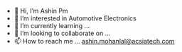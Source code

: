 - 👋 Hi, I’m Ashin Pm
- 👀 I’m interested in Automotive Electronics
- 🌱 I’m currently learning ...
- 💞️ I’m looking to collaborate on ...
- 📫 How to reach me ... ashin.mohanlal@acsiatech.com

<!---
ashinpmacsia/ashinpmacsia is a ✨ special ✨ repository because its `README.md` (this file) appears on your GitHub profile.
You can click the Preview link to take a look at your changes.
--->
